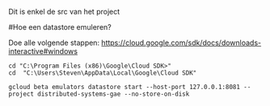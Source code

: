 Dit is enkel de src van het project



#Hoe een datastore emuleren?

Doe alle volgende stappen:
https://cloud.google.com/sdk/docs/downloads-interactive#windows

```
cd "C:\Program Files (x86)\Google\Cloud SDK>"
cd  "C:\Users\Steven\AppData\Local\Google\Cloud SDK"

gcloud beta emulators datastore start --host-port 127.0.0.1:8081 --project distributed-systems-gae --no-store-on-disk
```

